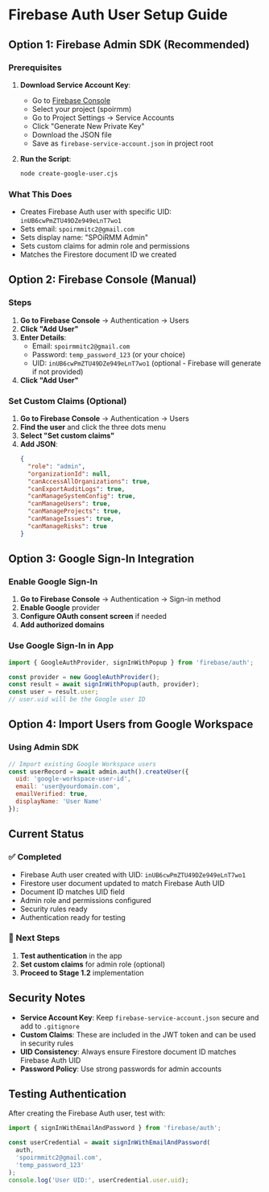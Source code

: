 # Firebase Auth User Setup Guide

## Option 1: Firebase Admin SDK (Recommended)

### Prerequisites
1. **Download Service Account Key**:
   - Go to [Firebase Console](https://console.firebase.google.com)
   - Select your project (spoirmm)
   - Go to Project Settings → Service Accounts
   - Click "Generate New Private Key"
   - Download the JSON file
   - Save as `firebase-service-account.json` in project root

2. **Run the Script**:
   ```bash
   node create-google-user.cjs
   ```

### What This Does
- Creates Firebase Auth user with specific UID: `inUB6cwPmZTU49DZe949eLnT7wo1`
- Sets email: `spoirmmitc2@gmail.com`
- Sets display name: "SPOiRMM Admin"
- Sets custom claims for admin role and permissions
- Matches the Firestore document ID we created

## Option 2: Firebase Console (Manual)

### Steps
1. **Go to Firebase Console** → Authentication → Users
2. **Click "Add User"**
3. **Enter Details**:
   - Email: `spoirmmitc2@gmail.com`
   - Password: `temp_password_123` (or your choice)
   - UID: `inUB6cwPmZTU49DZe949eLnT7wo1` (optional - Firebase will generate if not provided)
4. **Click "Add User"**

### Set Custom Claims (Optional)
1. **Go to Firebase Console** → Authentication → Users
2. **Find the user** and click the three dots menu
3. **Select "Set custom claims"**
4. **Add JSON**:
   ```json
   {
     "role": "admin",
     "organizationId": null,
     "canAccessAllOrganizations": true,
     "canExportAuditLogs": true,
     "canManageSystemConfig": true,
     "canManageUsers": true,
     "canManageProjects": true,
     "canManageIssues": true,
     "canManageRisks": true
   }
   ```

## Option 3: Google Sign-In Integration

### Enable Google Sign-In
1. **Go to Firebase Console** → Authentication → Sign-in method
2. **Enable Google** provider
3. **Configure OAuth consent screen** if needed
4. **Add authorized domains**

### Use Google Sign-In in App
```javascript
import { GoogleAuthProvider, signInWithPopup } from 'firebase/auth';

const provider = new GoogleAuthProvider();
const result = await signInWithPopup(auth, provider);
const user = result.user;
// user.uid will be the Google user ID
```

## Option 4: Import Users from Google Workspace

### Using Admin SDK
```javascript
// Import existing Google Workspace users
const userRecord = await admin.auth().createUser({
  uid: 'google-workspace-user-id',
  email: 'user@yourdomain.com',
  emailVerified: true,
  displayName: 'User Name'
});
```

## Current Status

### ✅ Completed
- Firebase Auth user created with UID: `inUB6cwPmZTU49DZe949eLnT7wo1`
- Firestore user document updated to match Firebase Auth UID
- Document ID matches UID field
- Admin role and permissions configured
- Security rules ready
- Authentication ready for testing

### 🔄 Next Steps
1. **Test authentication** in the app
2. **Set custom claims** for admin role (optional)
3. **Proceed to Stage 1.2** implementation

## Security Notes

- **Service Account Key**: Keep `firebase-service-account.json` secure and add to `.gitignore`
- **Custom Claims**: These are included in the JWT token and can be used in security rules
- **UID Consistency**: Always ensure Firestore document ID matches Firebase Auth UID
- **Password Policy**: Use strong passwords for admin accounts

## Testing Authentication

After creating the Firebase Auth user, test with:

```javascript
import { signInWithEmailAndPassword } from 'firebase/auth';

const userCredential = await signInWithEmailAndPassword(
  auth, 
  'spoirmmitc2@gmail.com', 
  'temp_password_123'
);
console.log('User UID:', userCredential.user.uid);
``` 